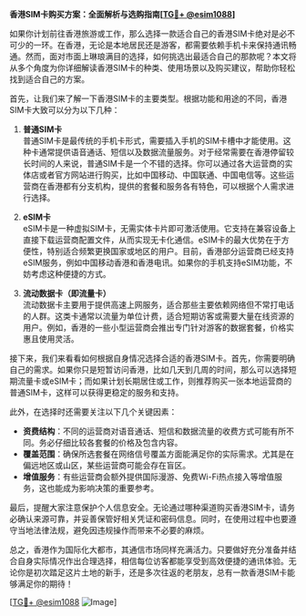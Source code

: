 **香港SIM卡购买方案：全面解析与选购指南[[TG💪+ @esim1088](https://t.me/s/esim1088)]**

如果你计划前往香港旅游或工作，那么选择一款适合自己的香港SIM卡绝对是必不可少的一环。在香港，无论是本地居民还是游客，都需要依赖手机卡来保持通讯畅通。然而，面对市面上琳琅满目的选择，如何挑选出最适合自己的那款呢？本文将从多个角度为你详细解读香港SIM卡的种类、使用场景以及购买建议，帮助你轻松找到适合自己的方案。

首先，让我们来了解一下香港SIM卡的主要类型。根据功能和用途的不同，香港SIM卡大致可以分为以下几种：

1. **普通SIM卡**  
   普通SIM卡是最传统的手机卡形式，需要插入手机的SIM卡槽中才能使用。这种卡通常提供语音通话、短信以及数据流量服务。对于经常需要在香港停留较长时间的人来说，普通SIM卡是一个不错的选择。你可以通过各大运营商的实体店或者官方网站进行购买，比如中国移动、中国联通、中国电信等。这些运营商在香港都有分支机构，提供的套餐和服务各有特色，可以根据个人需求进行选择。

2. **eSIM卡**  
   eSIM卡是一种虚拟SIM卡，无需实体卡片即可激活使用。它支持在兼容设备上直接下载运营商配置文件，从而实现无卡化通信。eSIM卡的最大优势在于方便性，特别适合频繁更换国家或地区的用户。目前，香港部分运营商已经支持eSIM服务，例如中国移动香港和香港电讯。如果你的手机支持eSIM功能，不妨考虑这种便捷的方式。

3. **流动数据卡（即流量卡）**  
   流动数据卡主要用于提供高速上网服务，适合那些主要依赖网络但不常打电话的人群。这类卡通常以流量为单位计费，适合短期访客或需要大量在线资源的用户。例如，香港的一些小型运营商会推出专门针对游客的数据套餐，价格实惠且使用灵活。

接下来，我们来看看如何根据自身情况选择合适的香港SIM卡。首先，你需要明确自己的需求。如果你只是短暂访问香港，比如几天到几周的时间，那么可以选择短期流量卡或eSIM卡；而如果计划长期居住或工作，则推荐购买一张本地运营商的普通SIM卡，这样可以获得更稳定的服务和支持。

此外，在选择时还需要关注以下几个关键因素：

- **资费结构**：不同的运营商对语音通话、短信和数据流量的收费方式可能有所不同。务必仔细比较各套餐的价格及包含内容。
- **覆盖范围**：确保所选套餐在网络信号覆盖方面能满足你的实际需求。尤其是在偏远地区或山区，某些运营商可能会存在盲区。
- **增值服务**：有些运营商会额外提供国际漫游、免费Wi-Fi热点接入等增值服务，这也能成为影响决策的重要参考。

最后，提醒大家注意保护个人信息安全。无论通过哪种渠道购买香港SIM卡，请务必确认来源可靠，并妥善保管好相关凭证和密码信息。同时，在使用过程中也要遵守当地法律法规，避免因违规操作而带来不必要的麻烦。

总之，香港作为国际化大都市，其通信市场同样充满活力。只要做好充分准备并结合自身实际情况作出合理选择，相信每位访客都能享受到高效便捷的通讯体验。无论你是初次踏足这片土地的新手，还是多次往返的老朋友，总有一款香港SIM卡能够满足你的期待！

[[TG💪+ @esim1088](https://t.me/s/esim1088) ![Image](https://i.postimg.cc/4NQfJmqS/Snipaste-2025-05-13-00-14-12.png)]